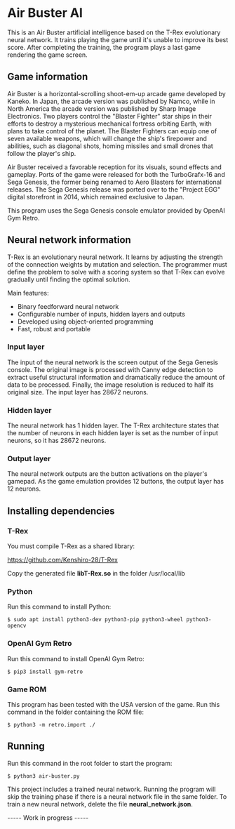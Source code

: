 # Air Buster AI

This is an Air Buster artificial intelligence based on the T-Rex evolutionary neural network. It trains playing the game until it's unable to improve its best score. After completing the training, the program plays a last game rendering the game screen.

## Game information

Air Buster is a horizontal-scrolling shoot-em-up arcade game developed by Kaneko. In Japan, the arcade version was published by Namco, while in North America the arcade version was published by Sharp Image Electronics. Two players control the "Blaster Fighter" star ships in their efforts to destroy a mysterious mechanical fortress orbiting Earth, with plans to take control of the planet. The Blaster Fighters can equip one of seven available weapons, which will change the ship's firepower and abilities, such as diagonal shots, homing missiles and small drones that follow the player's ship.

Air Buster received a favorable reception for its visuals, sound effects and gameplay. Ports of the game were released for both the TurboGrafx-16 and Sega Genesis, the former being renamed to Aero Blasters for international releases. The Sega Genesis release was ported over to the "Project EGG" digital storefront in 2014, which remained exclusive to Japan. 

This program uses the Sega Genesis console emulator provided by OpenAI Gym Retro.

## Neural network information

T-Rex is an evolutionary neural network. It learns by adjusting the strength of the connection weights by mutation and selection. The programmer must define the problem to solve with a scoring system so that T-Rex can evolve gradually until finding the optimal solution.

Main features:

- Binary feedforward neural network
- Configurable number of inputs, hidden layers and outputs
- Developed using object-oriented programming
- Fast, robust and portable

### Input layer

The input of the neural network is the screen output of the Sega Genesis console. The original image is processed with Canny edge detection to extract useful structural information and dramatically reduce the amount of data to be processed. Finally, the image resolution is reduced to half its original size. The input layer has 28672 neurons.

### Hidden layer

The neural network has 1 hidden layer. The T-Rex architecture states that the number of neurons in each hidden layer is set as the number of input neurons, so it has 28672 neurons.

### Output layer

The neural network outputs are the button activations on the player's gamepad. As the game emulation provides 12 buttons, the output layer has 12 neurons.

## Installing dependencies

### T-Rex

You must compile T-Rex as a shared library:

https://github.com/Kenshiro-28/T-Rex

Copy the generated file **libT-Rex.so** in the folder /usr/local/lib

### Python

Run this command to install Python:

```
$ sudo apt install python3-dev python3-pip python3-wheel python3-opencv
```

### OpenAI Gym Retro

Run this command to install OpenAI Gym Retro:

```
$ pip3 install gym-retro
```

### Game ROM

This program has been tested with the USA version of the game. Run this command in the folder containing the ROM file:

```
$ python3 -m retro.import ./
```

## Running

Run this command in the root folder to start the program:

```
$ python3 air-buster.py
```

This project includes a trained neural network. Running the program will skip the training phase if there is a neural network file in the same folder. To train a new neural network, delete the file **neural_network.json**.

----- Work in progress -----
